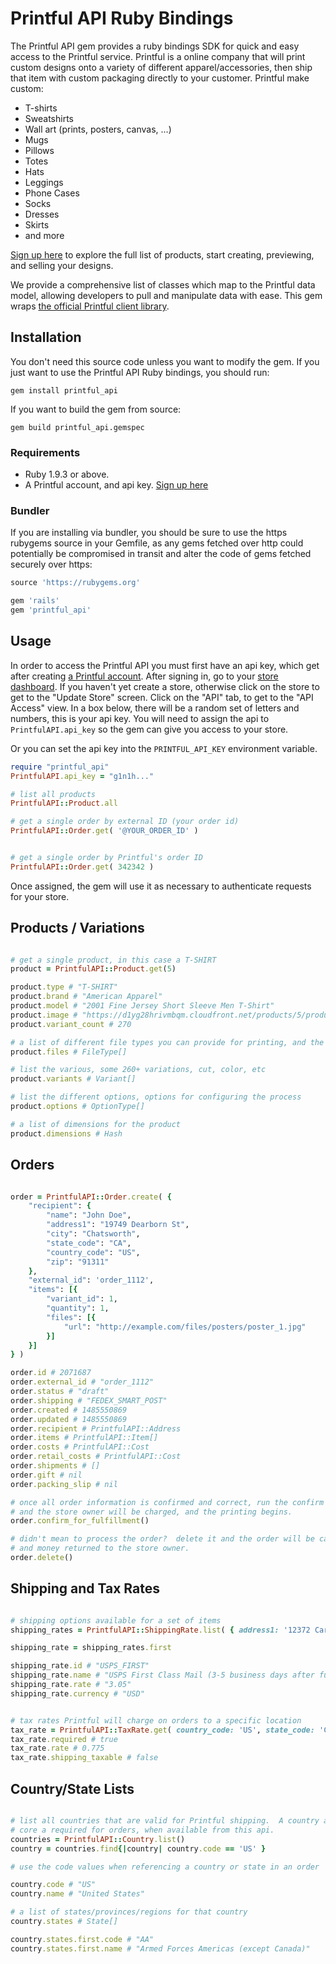 # Printful API Ruby Bindings

The Printful API gem provides a ruby bindings SDK for quick and easy access to
the Printful service.  Printful is a online company that will print custom
designs onto a variety of different apparel/accessories, then ship that item
with custom packaging directly to your customer.  Printful make custom:

* T-shirts
* Sweatshirts
* Wall art (prints, posters, canvas, ...)
* Mugs
* Pillows
* Totes
* Hats
* Leggings
* Phone Cases
* Socks
* Dresses
* Skirts
* and more

[Sign up here](signup) to explore the full list of products, start creating,
previewing, and selling your designs.

We provide a comprehensive list of classes which map to the Printful data model,
allowing developers to pull and manipulate data with ease. This gem wraps
[the official Printful client library](libraries).


## Installation

You don't need this source code unless you want to modify the gem. If you just
want to use the Printful API Ruby bindings, you should run:

    gem install printful_api

If you want to build the gem from source:

    gem build printful_api.gemspec

### Requirements

* Ruby 1.9.3 or above.
* A Printful account, and api key.  [Sign up here](signup)

### Bundler

If you are installing via bundler, you should be sure to use the https rubygems
source in your Gemfile, as any gems fetched over http could potentially be
compromised in transit and alter the code of gems fetched securely over https:

``` ruby
source 'https://rubygems.org'

gem 'rails'
gem 'printful_api'
```

## Usage

In order to access the Printful API you must first have an api key, which get
after creating [a Printful account](signup).  After signing in, go to your
[store dashboard](storedashboard).  If you haven't yet
create a store, otherwise click on the store to get to the "Update Store" screen.
Click on the "API" tab, to get to the "API Access" view.  In a box below, there
will be a random set of letters and numbers, this is your api key.  You will
need to assign the api to `PrintfulAPI.api_key` so the gem can give you access
to your store.

Or you can set the api key into the `PRINTFUL_API_KEY` environment variable.

``` ruby
require "printful_api"
PrintfulAPI.api_key = "g1n1h..."

# list all products
PrintfulAPI::Product.all

# get a single order by external ID (your order id)
PrintfulAPI::Order.get( '@YOUR_ORDER_ID' )


# get a single order by Printful's order ID
PrintfulAPI::Order.get( 342342 )
```

Once assigned, the gem will use it as necessary to authenticate requests for your
store.

## Products / Variations

``` ruby

# get a single product, in this case a T-SHIRT
product = PrintfulAPI::Product.get(5)

product.type # "T-SHIRT"
product.brand # "American Apparel"
product.model # "2001 Fine Jersey Short Sleeve Men T-Shirt"
product.image # "https://d1yg28hrivmbqm.cloudfront.net/products/5/product_1483514498.jpg"
product.variant_count # 270

# a list of different file types you can provide for printing, and the cost for using them
product.files # FileType[]

# list the various, some 260+ variations, cut, color, etc
product.variants # Variant[]

# list the different options, options for configuring the process
product.options # OptionType[]

# a list of dimensions for the product
product.dimensions # Hash

```


## Orders

``` ruby

order = PrintfulAPI::Order.create( {
    "recipient": {
        "name": "John Doe",
        "address1": "19749 Dearborn St",
        "city": "Chatsworth",
        "state_code": "CA",
        "country_code": "US",
        "zip": "91311"
    },
	"external_id": 'order_1112',
    "items": [{
        "variant_id": 1,
        "quantity": 1,
        "files": [{
            "url": "http://example.com/files/posters/poster_1.jpg"
        }]
    }]
} )

order.id # 2071687
order.external_id # "order_1112"
order.status # "draft"
order.shipping # "FEDEX_SMART_POST"
order.created # 1485550869
order.updated # 1485550869
order.recipient # PrintfulAPI::Address
order.items # PrintfulAPI::Item[]
order.costs # PrintfulAPI::Cost
order.retail_costs # PrintfulAPI::Cost
order.shipments # []
order.gift # nil
order.packing_slip # nil

# once all order information is confirmed and correct, run the confirm command
# and the store owner will be charged, and the printing begins.
order.confirm_for_fulfillment()

# didn't mean to process the order?  delete it and the order will be canceled,
# and money returned to the store owner.
order.delete()

```

## Shipping and Tax Rates

``` ruby

# shipping options available for a set of items
shipping_rates = PrintfulAPI::ShippingRate.list( { address1: '12372 Carmel Country Rd', city: 'San Diego', country_code: 'US', state_code: 'CA', zip: 92130}, [{quantity: 2, variant_id: PrintfulAPI::Product.get(1).variants.first.id}], 'USD'  )

shipping_rate = shipping_rates.first

shipping_rate.id # "USPS_FIRST"
shipping_rate.name # "USPS First Class Mail (3-5 business days after fulfillment)"
shipping_rate.rate # "3.05"
shipping_rate.currency # "USD"

```

``` ruby

# tax rates Printful will charge on orders to a specific location
tax_rate = PrintfulAPI::TaxRate.get( country_code: 'US', state_code: 'CA', city: 'San Diego', zip: 92130  )
tax_rate.required # true
tax_rate.rate # 0.775
tax_rate.shipping_taxable # false

```

## Country/State Lists

``` ruby

# list all countries that are valid for Printful shipping.  A country and State
# core a required for orders, when available from this api.
countries = PrintfulAPI::Country.list()
country = countries.find{|country| country.code == 'US' }

# use the code values when referencing a country or state in an order

country.code # "US"
country.name # "United States"

# a list of states/provinces/regions for that country
country.states # State[]

country.states.first.code # "AA"
country.states.first.name # "Armed Forces Americas (except Canada)"

```

[storedashboard]: https://www.printful.com/dashboard/store
[libraries]: https://www.printful.com/docs/libraries
[signup]: https://printful.com/a/amrap
